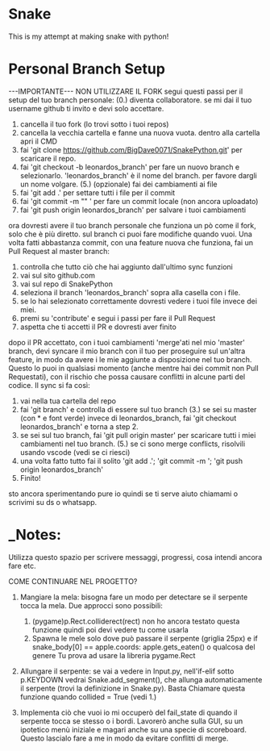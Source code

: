 # Snake

This is my attempt at making snake with python!


# Personal Branch Setup
---IMPORTANTE---
NON UTILIZZARE IL FORK
segui questi passi per il setup del tuo branch personale:
(0.) diventa collaboratore. se mi dai il tuo username github ti invito e devi solo accettare.
1. cancella il tuo fork (lo trovi sotto i tuoi repos)
2. cancella la vecchia cartella e fanne una nuova vuota. dentro alla cartella apri il CMD
3. fai 'git clone https://github.com/BigDave0071/SnakePython.git' per scaricare il repo.
4. fai 'git checkout -b leonardos_branch' per fare un nuovo branch e selezionarlo. 'leonardos_branch' è il nome del branch. per favore dargli un nome volgare.
(5.) (opzionale) fai dei cambiamenti ai file
6. fai 'git add .' per settare tutti i file per il commit
7. fai 'git commit -m "<messaggio>" ' per fare un commit locale (non ancora uploadato)
8. fai 'git push origin leonardos_branch' per salvare i tuoi cambiamenti

ora dovresti avere il tuo branch personale che funziona un pò come il fork, solo che è più diretto.
sul branch ci puoi fare modifiche quando vuoi.
Una volta fatti abbastanza commit, con una feature nuova che funziona, fai un Pull Request al master branch:
1. controlla che tutto ciò che hai aggiunto dall'ultimo sync funzioni
2. vai sul sito github.com
3. vai sul repo di SnakePython
4. seleziona il branch 'leonardos_branch' sopra alla casella con i file.
5. se lo hai selezionato correttamente dovresti vedere i tuoi file invece dei miei.
6. premi su 'contribute' e segui i passi per fare il Pull Request
7. aspetta che ti accetti il PR e dovresti aver finito

dopo il PR accettato, con i tuoi cambiamenti 'merge'ati nel mio 'master' branch, devi
syncare il mio branch con il tuo per proseguire sul un'altra feature, in modo da avere i 
le mie aggiunte a disposizione nel tuo branch. Questo lo puoi in qualsiasi momento (anche 
mentre hai dei commit non Pull Requestati), con il rischio che possa causare conflitti in 
alcune parti del codice. Il sync si fa così:
1. vai nella tua cartella del repo
2. fai 'git branch' e controlla di essere sul tuo branch
(3.) se sei su master (con * e font verde) invece di leonardos_branch, fai 'git checkout leonardos_branch' e torna a step 2.
4. se sei sul tuo branch, fai 'git pull origin master' per scaricare tutti i miei cambiamenti nel tuo branch.
(5.) se ci sono merge conflicts, risolvili usando vscode (vedi se ci riesci)
6. una volta fatto tutto fai il solito 'git add .'; 'git commit -m <message>'; 'git push origin leonardos_branch'
7. Finito!

sto ancora sperimentando pure io quindi se ti 
serve aiuto chiamami o scrivimi su ds o whatsapp.



# _Notes:
Utilizza questo spazio per scrivere messaggi, progressi,
cosa intendi ancora fare etc.



COME CONTINUARE NEL PROGETTO?
1. Mangiare la mela:
bisogna fare un modo per detectare se il serpente tocca
la mela. Due approcci sono possibili:
    1. (pygame)p.Rect.colliderect(rect)
        non ho ancora testato questa funzione
        quindi poi devi vedere tu come usarla
    2. Spawna le mele solo dove può passare il serpente
        (griglia 25px) e if snake_body[0] == apple.coords:
        apple.gets_eaten() o qualcosa del genere
    Tu prova ad usare la libreria pygame.Rect

2. Allungare il serpente:
se vai a vedere in Input.py, nell'if-elif sotto p.KEYDOWN
vedrai Snake.add_segment(), che allunga automaticamente il 
serpente (trovi la definizione in Snake.py).
Basta Chiamare questa funzione quando collided = True (vedi 1.)

3. Implementa ciò che vuoi
io mi occuperò del fail_state di quando il serpente tocca se 
stesso o i bordi. Lavorerò anche sulla GUI, su un ipotetico menù
iniziale e magari anche su una specie di scoreboard.
Questo lascialo fare a me in modo da evitare conflitti di merge.
